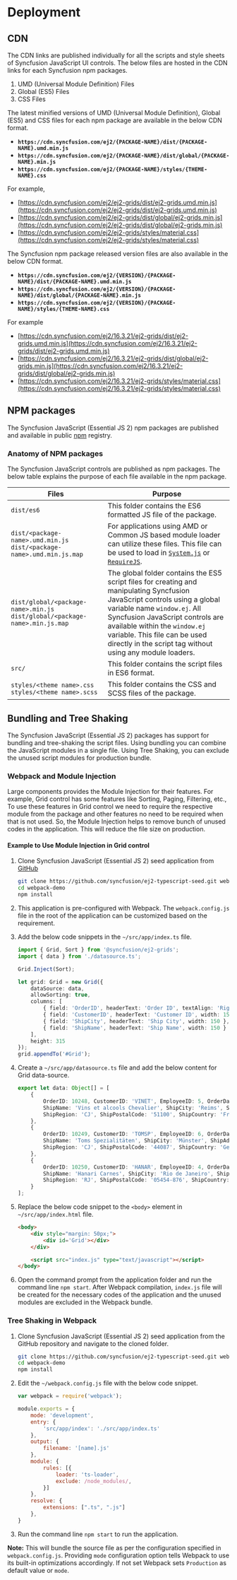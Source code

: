 # Deployment

## CDN

The CDN links are published individually for all the scripts and style sheets of Syncfusion JavaScript UI controls. The below files are hosted in the CDN links for each Syncfusion npm packages.

1. UMD (Universal Module Definition) Files
2. Global (ES5) Files
3. CSS Files

The latest minified versions of UMD (Universal Module Definition), Global (ES5) and CSS files for each npm package are available in the below CDN format.

* **`https://cdn.syncfusion.com/ej2/{PACKAGE-NAME}/dist/{PACKAGE-NAME}.umd.min.js`**
* **`https://cdn.syncfusion.com/ej2/{PACKAGE-NAME}/dist/global/{PACKAGE-NAME}.min.js`**
* **`https://cdn.syncfusion.com/ej2/{PACKAGE-NAME}/styles/{THEME-NAME}.css`**

For example,

* [https://cdn.syncfusion.com/ej2/ej2-grids/dist/ej2-grids.umd.min.js](https://cdn.syncfusion.com/ej2/ej2-grids/dist/ej2-grids.umd.min.js)
* [https://cdn.syncfusion.com/ej2/ej2-grids/dist/global/ej2-grids.min.js](https://cdn.syncfusion.com/ej2/ej2-grids/dist/global/ej2-grids.min.js)
* [https://cdn.syncfusion.com/ej2/ej2-grids/styles/material.css](https://cdn.syncfusion.com/ej2/ej2-grids/styles/material.css)

The Syncfusion npm package released version files are also available in the below CDN format.

* **`https://cdn.syncfusion.com/ej2/{VERSION}/{PACKAGE-NAME}/dist/{PACKAGE-NAME}.umd.min.js`**
* **`https://cdn.syncfusion.com/ej2/{VERSION}/{PACKAGE-NAME}/dist/global/{PACKAGE-NAME}.min.js`**
* **`https://cdn.syncfusion.com/ej2/{VERSION}/{PACKAGE-NAME}/styles/{THEME-NAME}.css`**

For example

* [https://cdn.syncfusion.com/ej2/16.3.21/ej2-grids/dist/ej2-grids.umd.min.js](https://cdn.syncfusion.com/ej2/16.3.21/ej2-grids/dist/ej2-grids.umd.min.js)
* [https://cdn.syncfusion.com/ej2/16.3.21/ej2-grids/dist/global/ej2-grids.min.js](https://cdn.syncfusion.com/ej2/16.3.21/ej2-grids/dist/global/ej2-grids.min.js)
* [https://cdn.syncfusion.com/ej2/16.3.21/ej2-grids/styles/material.css](https://cdn.syncfusion.com/ej2/16.3.21/ej2-grids/styles/material.css)

## NPM packages

The Syncfusion JavaScript (Essential JS 2) npm packages are published and available in public [npm](https://www.npmjs.com/search?q=scope:syncfusion) registry.

### Anatomy of NPM packages

The Syncfusion JavaScript controls are published as npm packages. The below table explains the purpose of each file available in the npm package.

|    Files                                                                  |    Purpose                                                                                                                                                                                                                                                                                   |
|---------------------------------------------------------------------------|----------------------------------------------------------------------------------------------------------------------------------------------------------------------------------------------------------------------------------------------------------------------------------------------|
|    `dist/es6`                                                               |    This folder contains the ES6 formatted JS file of   the package.                                                                                                   |
|    `dist/<package-name>.umd.min.js`   `dist/<package-name>.umd.min.js.map`              |        For applications using AMD or Common JS based module loader can utilize these files. This file can be used to load in [`System.js`](https://github.com/systemjs/systemjs) or [`RequireJS`](https://requirejs.org/).                                                                                                                                                                                           |
|    `dist/global/<package-name>.min.js`   `dist/global/<package-name>.min.js.map`        |    The global folder contains the ES5 script files for creating and manipulating Syncfusion JavaScript controls using a global variable name `window.ej`. All Syncfusion JavaScript controls are available within the `window.ej` variable. This file can be used directly in the script tag without using any module loaders.    |
|    `src/`                                                                   |    This folder contains the script files in ES6 format.                                                                                                                                                         |
|    `styles/<theme name>.css`   `styles/<theme name>.scss`                     |    This folder contains the CSS and SCSS files of the   package.                                                                                                                                                                                                                             ||

## Bundling and Tree Shaking

The Syncfusion JavaScript (Essential JS 2) packages has support for bundling and tree-shaking the script files. Using bundling you can combine the JavaScript modules in a single file. Using Tree Shaking, you can exclude the unused script modules for production bundle.

### Webpack and Module Injection

Large components provides the Module Injection for their features. For example, Grid control has some features like Sorting, Paging, Filtering, etc., To use these features in Grid control we need to require the respective module from the package and other features no need to be required when that is not used. So, the Module Injection helps to remove bunch of unused codes in the application. This will reduce the file size on production.

#### Example to Use Module Injection in Grid control

1. Clone Syncfusion JavaScript (Essential JS 2) seed application from [GitHub](https://github.com/syncfusion/ej2-typescript-seed.git)

    ```sh
    git clone https://github.com/syncfusion/ej2-typescript-seed.git webpack-demo
    cd webpack-demo
    npm install
    ```

2. This application is pre-configured with Webpack. The `webpack.config.js` file in the root of the application can be customized based on the requirement.

3. Add the below code snippets in the `~/src/app/index.ts` file.

    ```typescript
    import { Grid, Sort } from '@syncfusion/ej2-grids';
    import { data } from './datasource.ts';

    Grid.Inject(Sort);

    let grid: Grid = new Grid({
        dataSource: data,
        allowSorting: true,
        columns: [
            { field: 'OrderID', headerText: 'Order ID', textAlign: 'Right', width: 120 },
            { field: 'CustomerID', headerText: 'Customer ID', width: 150 },
            { field: 'ShipCity', headerText: 'Ship City', width: 150 },
            { field: 'ShipName', headerText: 'Ship Name', width: 150 }
        ],
        height: 315
    });
    grid.appendTo('#Grid');
    ```
4. Create a `~/src/app/datasource.ts` file and add the below content for Grid data-source.

    ```typescript
    export let data: Object[] = [
        {
            OrderID: 10248, CustomerID: 'VINET', EmployeeID: 5, OrderDate: new Date(8364186e5),
            ShipName: 'Vins et alcools Chevalier', ShipCity: 'Reims', ShipAddress: '59 rue de l Abbaye',
            ShipRegion: 'CJ', ShipPostalCode: '51100', ShipCountry: 'France', Freight: 32.38, Verified: !0
        },
        {
            OrderID: 10249, CustomerID: 'TOMSP', EmployeeID: 6, OrderDate: new Date(836505e6),
            ShipName: 'Toms Spezialitäten', ShipCity: 'Münster', ShipAddress: 'Luisenstr. 48',
            ShipRegion: 'CJ', ShipPostalCode: '44087', ShipCountry: 'Germany', Freight: 11.61, Verified: !1
        },
        {
            OrderID: 10250, CustomerID: 'HANAR', EmployeeID: 4, OrderDate: new Date(8367642e5),
            ShipName: 'Hanari Carnes', ShipCity: 'Rio de Janeiro', ShipAddress: 'Rua do Paço, 67',
            ShipRegion: 'RJ', ShipPostalCode: '05454-876', ShipCountry: 'Brazil', Freight: 65.83, Verified: !0
        }
    ];
    ```

5. Replace the below code snippet to the `<body>` element in `~/src/app/index.html` file.

    ```html
    <body>
        <div style="margin: 50px;">
            <div id='Grid'></div>
        </div>

        <script src="index.js" type="text/javascript"></script>
    </body>
    ```

6. Open the command prompt from the application folder and run the command line `npm start`. After Webpack compilation, `index.js` file will be created for the necessary codes of the application and the unused modules are excluded in the Webpack bundle.

### Tree Shaking in Webpack

1. Clone Syncfusion JavaScript (Essential JS 2) seed application from the GitHub repository and navigate to the cloned folder.

    ```sh
    git clone https://github.com/syncfusion/ej2-typescript-seed.git webpack-demo
    cd webpack-demo
    npm install
    ```

2. Edit the `~/webpack.config.js` file with the below code snippet.

    ```javascript
    var webpack = require('webpack');

    module.exports = {
        mode: 'development',
        entry: {
            'src/app/index': './src/app/index.ts'
        },
        output: {
            filename: '[name].js'
        },
        module: {
            rules: [{
                loader: 'ts-loader',
                exclude: /node_modules/,
            }]
        },
        resolve: {
            extensions: [".ts", ".js"]
        },
    }
    ```

3. Run the command line `npm start` to run the application.

**Note:** This will bundle the source file as per the configuration specified in `webpack.config.js`. Providing `mode` configuration option tells Webpack to use its built-in optimizations accordingly. If not set Webpack sets `Production` as default value or `mode`.